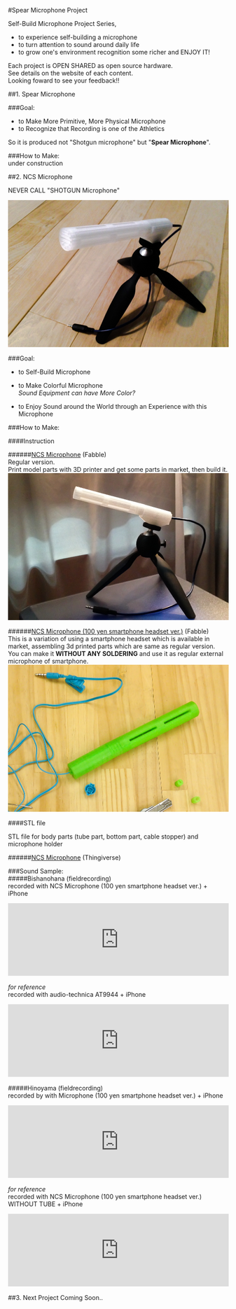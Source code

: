 #Spear Microphone Project


Self-Build Microphone Project Series,   
  
- to experience self-building a microphone
- to turn attention to sound around daily life  
- to grow one's environment recognition some richer and ENJOY IT!  

Each project is OPEN SHARED as open source hardware.  
See details on the website of each content.  
Looking foward to see your feedback!!  

##1. Spear Microphone

###Goal:  

- to Make More Primitive, More Physical Microphone  
- to Recognize that Recording is one of the Athletics   

So it is produced not "Shotgun microphone" but "**Spear Microphone**".

###How to Make:  
under construction  


##2. NCS Microphone

NEVER CALL "SHOTGUN Microphone"  

![NCS Microphone](pics/NCS_Microphone.jpg)  

###Goal:  

- to Self-Build Microphone 

- to Make Colorful Microphone  
*Sound Equipment can have More Color?*

- to Enjoy Sound around the World through an Experience with this Microphone

###How to Make:
   

####Instruction  
  
######[NCS Microphone](http://fabble.cc/yosukesakai/ncs-microphone) (Fabble)    
Regular version.  
Print model parts with 3D printer and get some parts  in market, then build it.  
![NCS Microphone](pics/NCSMicrophone3.jpg)  

######[NCS Microphone (100 yen smartphone headset ver.)](http://fabble.cc/yosukesakai/ncs-microphone-100yen-smartphone-headset-ver) (Fabble)  
This is a variation of using a smartphone headset which is available in market, assembling 3d printed parts which are same as regular version.  
You can make it **WITHOUT ANY SOLDERING** and use it as regular external microphone of smartphone.
![NCS Microphone 100Y](pics/NCS_Microphone100Y_2.jpg)  
 
####STL file

STL file for body parts (tube part, bottom part, cable stopper) and microphone holder

######[NCS Microphone](http://www.thingiverse.com/thing:1666150) (Thingiverse)  


###Sound Sample:  
#####Bishanohana (fieldrecording)  
recorded with NCS Microphone (100 yen smartphone headset ver.) + iPhone  

<iframe width="100%" height="166" scrolling="no" frameborder="no" src="https://w.soundcloud.com/player/?url=https%3A//api.soundcloud.com/tracks/272745045&amp;color=ff5500&amp;auto_play=false&amp;hide_related=false&amp;show_comments=true&amp;show_user=true&amp;show_reposts=false"></iframe>

*for reference*  
recorded with audio-technica AT9944 + iPhone  
<iframe width="100%" height="166" scrolling="no" frameborder="no" src="https://w.soundcloud.com/player/?url=https%3A//api.soundcloud.com/tracks/272742016&amp;color=ff5500&amp;auto_play=false&amp;hide_related=false&amp;show_comments=true&amp;show_user=true&amp;show_reposts=false"></iframe>

#####Hinoyama (fieldrecording)  
recorded by with Microphone (100 yen smartphone headset ver.) + iPhone  
<iframe width="100%" height="166" scrolling="no" frameborder="no" src="https://w.soundcloud.com/player/?url=https%3A//api.soundcloud.com/tracks/272746818&amp;color=ff5500&amp;auto_play=false&amp;hide_related=false&amp;show_comments=true&amp;show_user=true&amp;show_reposts=false"></iframe>

  
*for reference*  
recorded with NCS Microphone (100 yen smartphone headset ver.) WITHOUT TUBE + iPhone   
<iframe width="100%" height="166" scrolling="no" frameborder="no" src="https://w.soundcloud.com/player/?url=https%3A//api.soundcloud.com/tracks/272745868&amp;color=ff5500&amp;auto_play=false&amp;hide_related=false&amp;show_comments=true&amp;show_user=true&amp;show_reposts=false"></iframe>

##3. Next Project
Coming Soon..  
  
  
  
